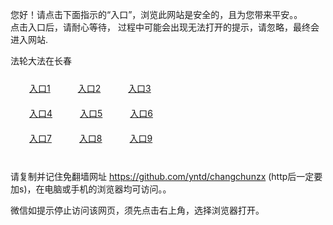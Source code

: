 您好！请点击下面指示的“入口”，浏览此网站是安全的，且为您带来平安。。 <br/>
点击入口后，请耐心等待， 过程中可能会出现无法打开的提示，请忽略，最终会进入网站. </br>

法轮大法在长春<br/>
<div style="padding:10px"><a style="margin:20px" target="_blank" href="https://d12l8pmrj946ow.cloudfront.net/2Qpsp?adbku" id="ccLink1" rel="nofollow">入口1</a> <a target="_blank" style="margin:20px" href="https://d2oz4qr4s4cnri.cloudfront.net/2Qpsp?zqfkihb" id="ccLink2" rel="nofollow">入口2</a> <a style="margin:20px" target="_blank" href="https://d3ghtq7pqrlliw.cloudfront.net/2Qpsp?gbmuwge" id="ccLink3" rel="nofollow">入口3</a></div>

<div style="padding:10px" ><a style="margin:20px" target="_blank" href="https://d12l8pmrj946ow.cloudfront.net/2Qpsp?adbku" id="ccLink4" rel="nofollow">入口4</a> <a style="margin:20px" href="https://d2oz4qr4s4cnri.cloudfront.net/2Qpsp?zqfkihb" target="_blank" id="ccLink5" rel="nofollow">入口5</a> <a style="margin:20px" href="https://d3ghtq7pqrlliw.cloudfront.net/2Qpsp?gbmuwge" target="_blank" id="ccLink6" rel="nofollow">入口6</a></div>

<div style="padding:10px"><a style="margin:20px" target="_blank" href="https://d12l8pmrj946ow.cloudfront.net/2Qpsp?adbku" id="ccLink7" rel="nofollow">入口7</a> <a style="margin:20px" href="https://d2oz4qr4s4cnri.cloudfront.net/2Qpsp?zqfkihb" target="_blank" id="ccLink8" rel="nofollow">入口8</a> <a style="margin:20px" target="_blank" href="https://d3ghtq7pqrlliw.cloudfront.net/2Qpsp?gbmuwge" id="ccLink9" rel="nofollow">入口9</a></div>

<br/>



请复制并记住免翻墙网址 https://github.com/yntd/changchunzx (http后一定要加s)，在电脑或手机的浏览器均可访问。。<br/>

微信如提示停止访问该网页，须先点击右上角，选择浏览器打开。
